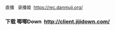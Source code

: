 <p>直播&nbsp;&nbsp; 录播姬&nbsp; <a title="https://rec.danmuji.org/" href="https://rec.danmuji.org/">https://rec.danmuji.org/</a></p><h3>下载 唧唧Down&nbsp; <a title="http://client.jijidown.com/" href="http://client.jijidown.com/">http://client.jijidown.com/</a></h3>